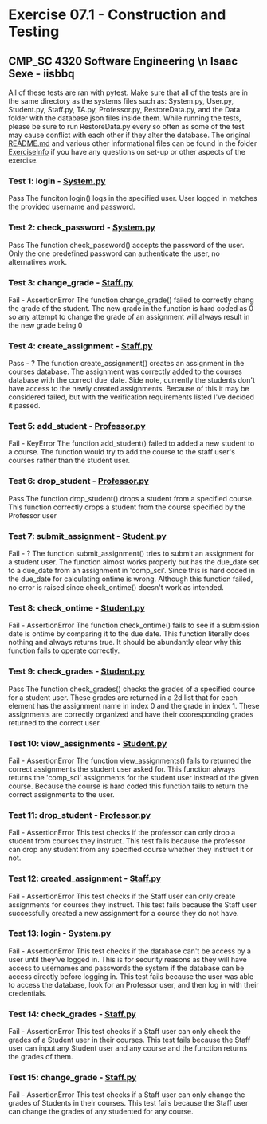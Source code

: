 # Exercise 07.1 - Construction and Testing
## CMP_SC 4320 Software Engineering \n Isaac Sexe - iisbbq

All of these tests are ran with pytest.  Make sure that all of the tests are in the same directory as the systems files such as: System.py, User.py, Student.py, Staff.py, TA.py, Professor.py, RestoreData.py, and the Data folder with the database json files inside them.  While running the tests, please be sure to run RestoreData.py every so often as some of the test may cause conflict with each other if they alter the database.  The original [README.md](./ExerciseInfo/README_Exercise.md) and various other informational files can be found in the folder [ExerciseInfo](./ExerciseInfo/) if you have any questions on set-up or other aspects of the exercise.

### Test 1: login - [System.py](./System.py)

Pass
    The funciton login() logs in the specified user.  User logged in matches the provided username and password.

### Test 2: check_password - [System.py](./System.py)

Pass
    The function check_password() accepts the password of the user.  Only the one predefined password can authenticate the user, no alternatives work.

### Test 3: change_grade - [Staff.py](./Staff.py)

Fail - AssertionError
    The function change_grade() failed to correctly chang the grade of the student.  The new grade in the function is hard coded as 0 so any attempt to change the grade of an assignment will always result in the new grade being 0

### Test 4: create_assignment - [Staff.py](./Staff.py)

Pass - ?
    The function create_assignment() creates an assignment in the courses database.  The assignment was correctly added to the courses database with the correct due_date.  Side note, currently the students don't have access to the newly created assignments.  Because of this it may be considered failed, but with the verification requirements listed I've decided it passed.

### Test 5: add_student - [Professor.py](./Professor.py)

Fail - KeyError
    The function add_student() failed to added a new student to a course.  The function would try to add the course to the staff user's courses rather than the student user.

### Test 6: drop_student - [Professor.py](./Professor.py)

Pass
    The function drop_student() drops a student from a specified course.  This function correctly drops a student from the course specified by the Professor user

### Test 7: submit_assignment - [Student.py](./Student.py)

Fail - ?
    The function submit_assignment() tries to submit an assignment for a student user.  The function almost works properly but has the due_date set to a due_date from an assignment in 'comp_sci'.  Since this is hard coded in the due_date for calculating ontime is wrong.  Although this function failed, no error is raised since check_ontime() doesn't work as intended.

### Test 8: check_ontime - [Student.py](./Student.py)

Fail - AssertionError
    The function check_ontime() fails to see if a submission date is ontime by comparing it to the due date.  This function literally does nothing and always returns true.  It should be abundantly clear why this function fails to operate correctly.

### Test 9: check_grades - [Student.py](./Student.py)

Pass
    The function check_grades() checks the grades of a specified course for a student user.  These grades are returned in a 2d list that for each element has the assignment name in index 0 and the grade in index 1.  These assignments are correctly organized and have their cooresponding grades returned to the correct user.

### Test 10: view_assignments - [Student.py](./Student.py)

Fail - AssertionError
    The function view_assignments() fails to returned the correct assignments the student user asked for.  This function always returns the 'comp_sci' assignments for the student user instead of the given course.  Because the course is hard coded this function fails to return the correct assignments to the user.

### Test 11: drop_student - [Professor.py](./Professor.py)

Fail - AssertionError
    This test checks if the professor can only drop a student from courses they instruct.  This test fails because the professor can drop any student from any specified course whether they instruct it or not.

### Test 12: created_assignment - [Staff.py](./Staff.py)

Fail - AssertionError
    This test checks if the Staff user can only create assignments for courses they instruct.  This test fails because the Staff user successfully created a new assignment for a course they do not have.

### Test 13: login - [System.py](./System.py)

Fail - AssertionError
    This test checks if the database can't be access by a user until they've logged in.  This is for security reasons as they will have access to usernames and passwords the system if the database can be access directly before logging in.  This test fails because the user was able to access the database, look for an Professor user, and then log in with their credentials.

### Test 14: check_grades - [Staff.py](./Staff.py)

Fail - AssertionError
    This test checks if a Staff user can only check the grades of a Student user in their courses.  This test fails because the Staff user can input any Student user and any course and the function returns the grades of them.

### Test 15: change_grade - [Staff.py](./Staff.py)

Fail - AssertionError
    This test checks if a Staff user can only change the grades of Students in their courses.  This test fails because the Staff user can change the grades of any studented for any course.
